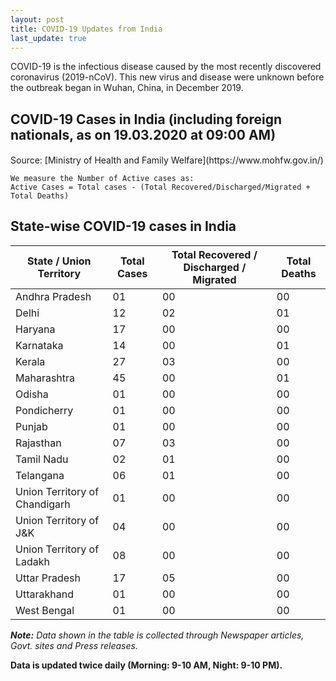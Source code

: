 ```yaml
---
layout: post
title: COVID-19 Updates from India
last_update: true
---
```


COVID-19 is the infectious disease caused by the most recently discovered coronavirus (2019-nCoV). This new virus and disease were unknown before the outbreak began in Wuhan, China, in December 2019.

## COVID-19 Cases in India (including foreign nationals, as on 19.03.2020 at 09:00 AM)
<p id = "totalcases" style="font-size: 1.2rem; font-weight: bold;"></p>
<p id = "totalrecovered" style="font-size: 1.2rem; font-weight: bold;"></p>
<p id = "totaldeaths" style="font-size: 1.2rem; font-weight: bold;"></p>
<p id = "totalactive" style="font-size: 1.2rem; font-weight: bold;"></p>
Source: [Ministry of Health and Family Welfare](https://www.mohfw.gov.in/)

```
We measure the Number of Active cases as: 
Active Cases = Total cases - (Total Recovered/Discharged/Migrated + Total Deaths) 
```

## State-wise COVID-19 cases in India

<div class="datatable-begin"></div>

State / Union Territory   | Total Cases | Total Recovered / Discharged / Migrated | Total Deaths
------- | -- | -- | --
Andhra Pradesh | 01| 00 | 00
Delhi  | 12 | 02 | 01
Haryana | 17 | 00 | 00
Karnataka | 14 | 00 | 01
Kerala | 27 | 03 | 00
Maharashtra  | 45 | 00 | 01
Odisha | 01 | 00 | 00
Pondicherry | 01 | 00 | 00
Punjab | 01 | 00 | 00
Rajasthan | 07 | 03 | 00
Tamil Nadu | 02 | 01 | 00
Telangana | 06 | 01 | 00
Union Territory of Chandigarh | 01 | 00 | 00
Union Territory of J&K | 04 | 00 | 00
Union Territory of Ladakh | 08 | 00 | 00
Uttar Pradesh | 17 | 05 | 00 
Uttarakhand | 01 | 00 | 00
West Bengal | 01 | 00 | 00

<div class="datatable-end"></div>

***Note:** Data shown in the table is collected through Newspaper articles, Govt. sites and Press releases.*

**Data is updated twice daily (Morning: 9-10 AM, Night: 9-10 PM).**
